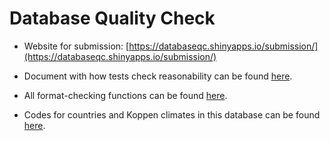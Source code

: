 # Database Quality Check

- Website for submission: [https://databaseqc.shinyapps.io/submission/](https://databaseqc.shinyapps.io/submission/) 

- Document with how tests check reasonability can be found [here](https://github.com/mnakaj/Database_QC/blob/master/Reasonability%20Tests/reasonability_tests.md). 

- All format-checking functions can be found [here](https://github.com/mnakaj/Database_QC/blob/master/App-1/funcs.R).

- Codes for countries and Koppen climates in this database can be found [here](https://github.com/mnakaj/Database_QC/tree/master/App-1/Data).
